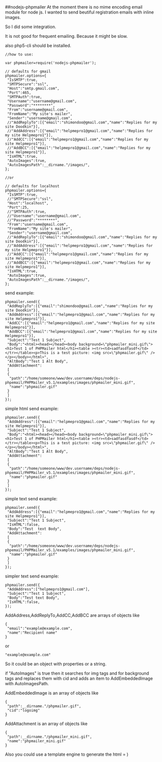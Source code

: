 ##nodejs-phpmailer
At the moment there is no mime encoding email module for node js.
I wanted to send beutiful registration emails with inline images.

So I did some integration.

It is not good for frequent emailing. Because it might be slow.

also php5-cli should be installed.


    //how to use:
    
    var phpmailer=require('nodejs-phpmailer');
    
    // defaults for gmail
    phpmailer.options={
     "IsSMTP":true,
     "SMTPSecure":"ssl",
     "Host":"smtp.gmail.com",
     "Port":465,
     "SMTPAuth":true,
     "Username":"username@gmail.com",
     "Password":"********",
     "From":"username@gmail.com",
     "FromName":"My site's mailer",
     "Sender":"username@gmail.com",
     //"AddReplyTo":[{"email":"shimondoo@gmail.com","name":"Replies for my site Doodkin"}],
     //"AddAddress":[{"email":"helpmepro1@gmail.com","name":"Replies for my site Helpmepro1"}],
     //"AddCC":[{"email":"helpmepro1@gmail.com","name":"Replies for my site Helpmepro1"}],
     //"AddBCC":[{"email":"helpmepro1@gmail.com","name":"Replies for my site Helpmepro1"}],
     "IsHTML":true,
     "AutoImages":true,
     "AutoImagesPath":__dirname."/images/",
    };
    
    //or 
    
    // defaults for localhost
    phpmailer.options={
     "IsSMTP":true,
     //"SMTPSecure":"ssl",
     "Host":"localhost",
     "Port":25,
     //"SMTPAuth":true,
     //"Username":"username@gmail.com",
     //"Password":"********",
     "From":"username@gmail.com",
     "FromName":"My site's mailer",
     "Sender":"username@gmail.com",
     //"AddReplyTo":[{"email":"shimondoo@gmail.com","name":"Replies for my site Doodkin"}],
     //"AddAddress":[{"email":"helpmepro1@gmail.com","name":"Replies for my site Helpmepro1"}],
     //"AddCC":[{"email":"helpmepro1@gmail.com","name":"Replies for my site Helpmepro1"}],
     //"AddBCC":[{"email":"helpmepro1@gmail.com","name":"Replies for my site Helpmepro1"}],
     "IsHTML":true,
     "AutoImages":true,
     "AutoImagesPath":__dirname."/images/",
    };

send example:

    phpmailer.send({
     "AddReplyTo":[{"email":"shimondoo@gmail.com","name":"Replies for my site Doodkin"}],
     "AddAddress":[{"email":"helpmepro1@gmail.com","name":"Replies for my site Helpmepro1"}],
     "AddCC":[{"email":"helpmepro1@gmail.com","name":"Replies for my site Helpmepro1"}],
     "AddBCC":[{"email":"helpmepro1@gmail.com","name":"Replies for my site Helpmepro1"}],
     "Subject":"Test 1 Subject",
     "Body":"<html><head></head><body background=\"phpmailer_mini.gif\"><h1>Test 1 of PHPMailer html</h1><table ><tr><td>sadfasdfasdf</td></tr></table><p>This is a test picture: <img src=\"phpmailer.gif\" /></p></body></html>",
     "AltBody":"Test 1 Alt Body",
     "AddAttachment":
     [
     {
      "path":"/home/someone/www/dev.username/deps/nodejs-phpemail/PHPMailer_v5.1/examples/images/phpmailer_mini.gif",
      "name":"phpmailer.gif"
     }
     ]
    });

simple html send example:

    phpmailer.send({
     "AddAddress":[{"email":"helpmepro1@gmail.com","name":"Replies for my site Helpmepro1"}],
     "Subject":"Test 1 Subject",
     "Body":"<html><head></head><body background=\"phpmailer_mini.gif\"><h1>Test 1 of PHPMailer html</h1><table ><tr><td>sadfasdfasdf</td></tr></table><p>This is a test picture: <img src=\"phpmailer.gif\" /></p></body></html>",
     "AltBody":"Test 1 Alt Body",
     "AddAttachment":
     [
     {
      "path":"/home/someone/www/dev.username/deps/nodejs-phpemail/PHPMailer_v5.1/examples/images/phpmailer_mini.gif",
      "name":"phpmailer.gif"
     }
     ]
    });


simple text send example:

    phpmailer.send({
     "AddAddress":[{"email":"helpmepro1@gmail.com","name":"Replies for my site Helpmepro1"}],
     "Subject":"Test 1 Subject",
     "IsHTML":false,
     "Body":"Test  text Body",
     "AddAttachment":
     [
     {
      "path":"/home/someone/www/dev.username/deps/nodejs-phpemail/PHPMailer_v5.1/examples/images/phpmailer_mini.gif",
      "name":"phpmailer.gif"
     }
     ]
    });

simpler text send example:

    phpmailer.send({
     "AddAddress":["helpmepro1@gmail.com"],
     "Subject":"Test 1 Subject",
     "Body":"Test text Body",
     "IsHTML":false,
    });


AddAddress,AddReplyTo,AddCC,AddBCC are arrays of objects like
   
    {
     "email":"example@example.com",
     "name":"Recipient name"
    }
   
or
   
    "example@example.com"
   
So it could be an object with properties or a string.
 
if "AutoImages" is true then it searches for img tags and for background tags
and replaces them with cid and adds an item to AddEmbeddedImage with AutoImagesPath.
   
AddEmbeddedImage is an array of objects like

    {
     "path":__dirname."/phpmailer.gif",
     "cid":"logoimg"
    }
   
AddAttachment is an array of objects like

    {
     "path":__dirname."/phpmailer_mini.gif",
     "name":"phpmailer_mini.gif"
    }


Also you could use a template engine to generate the html = )
